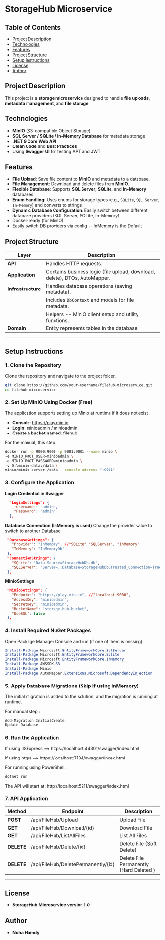 # StorageHub Microservice

## Table of Contents

- [Project Description](#Project-Description)
- [Technologies](#Technologies)
- [Features](#Features)
- [Project Structure](#Project-Structure)
- [Setup Instructions](#Setup-Instructions)
- [License](#License)
- [Author](#Author)
  
## Project Description

This project is a **storage microservice** designed to handle **file uploads**, **metadata management**, and **file storage**

## Technologies

- **MinIO** (S3-compatible Object Storage)
- **SQL Server / SQLite / In-Memory Database** for metadata storage
- **.NET 9 Core Web API**
- **Clean Code** and **Best Practices**
- Using **Swagger UI** for testing APT and JWT 

## Features

- **File Upload**: Save file content to **MinIO** and metadata to a database.
- **File Management**: Download and delete files from **MinIO**.
- **Flexible Database**: Supports **SQL Server**, **SQLite**, and **In-Memory** databases.
- **Enum Handling**: Uses enums for storage types (e.g., `SQLite`, `SQL Server`, `In-Memory`) and converts to strings.
- **Dynamic Database Configuration**: Easily switch between different database providers (SQL Server, SQLite, In-Memory).
- Docker-ready (for MinIO)
- Easily switch DB providers via config -- InMemory is the Default

## Project Structure

| Layer               | Description                                |
|---------------------|--------------------------------------------|
| **API**      | Handles HTTP requests.                    |
| **Application**         | Contains business logic (file upload, download, delete), DTOs, AutoMapper. |
| **Infrastructure**     | Handles database operations (saving metadata). |
|             | Includes `DbContext` and models for file metadata. |
|        | Helpers -- MinIO client setup and utility functions. |
| **Domain**          | Entity represents tables in the database. |

---



## Setup Instructions

### 1. Clone the Repository

Clone the repository and navigate to the project folder.

```bash
git clone https://github.com/your-username/filehub-microservice.git
cd filehub-microservice

```
### 2. Set Up MinIO Using Docker (Free)
The application supports setting up Minio at runtime if it does not exist

- **Console**: https://play.min.io
- **Login**: minioadmin / minioadmin
- **Create a bucket named**: filehub

For the manual, this step
```bash
docker run -p 9000:9000 -p 9001:9001 --name minio \
-e MINIO_ROOT_USER=minioadmin \
-e MINIO_ROOT_PASSWORD=minioadmin \
-v D:\minio-data:/data \
minio/minio server /data --console-address ":9001"

```

### 3. Configure the Application
**Login Credential in Swagger**
```json
  "LoginSettings": {
    "UserName": "admin",
    "Password": "admin"
  },
```
**Database Connection (InMemory is used)**
Change the provider value to switch to another Database
```json
 "DatabaseSettings": {
   "Provider": "InMemory", //"SQLite" "SQLServer", "InMemory"
   "InMemory": "InMemoryDb"
 },
 "ConnectionStrings": {
   "SQLite": "Data Source=StorageHubDb.db",
   "SQLServer": "Server=.;Database=StorageHubDb;Trusted_Connection=True;TrustServerCertificate=True;"
 },

```
**MinioSettings**
```json
 "MinioSettings": {
   "Endpoint": "https://play.min.io", //"localhost:9000",
   "AccessKey": "minioadmin",
   "SecretKey": "minioadmin",
   "BucketName": "storage-hub-bucket",
   "UseSSL": false
 },
```

### 4. Install Required NuGet Packages
Open Package Manager Console and run (if one of them is missing):
```powershell
Install-Package Microsoft.EntityFrameworkCore.SqlServer
Install-Package Microsoft.EntityFrameworkCore.Sqlite
Install-Package Microsoft.EntityFrameworkCore.InMemory
Install-Package AWSSDK.S3
Install-Package Minio
Install-Package AutoMapper.Extensions.Microsoft.DependencyInjection
```

### 5. Apply Database Migrations (Skip if using InMemory)
The initial migration is added to the solution, and the migration is running at runtime.

For manual step :
```powershell
Add-Migration InitialCreate
Update-Database
```
### 6. Run the Application
If using IISExpress ==>  https://localhost:44301/swagger/index.html

If using https ==> https://localhost:7134/swagger/index.html

For running using PowerShell:
```bash
dotnet run
```
The API will start at: http://localhost:5211/swagger/index.html

### 7. API Application

| Method              | Endpoint                           | Description    |
|---------------------|-----------------------------------|----------------|
| **POST**            | /api/FileHub/Upload               | Upload File    |
| **GET**             | /api/FileHub/Download/{id}       | Download File |
| **GET**             | /api/FileHub/ListAllFiles        | List All Files |
| **DELETE**          | /api/FileHub/Delete/{id}         | Delete File (Soft Delete) |
| **DELETE**          | /api/FileHub/DeletePermanently/{id} | Delete File Permanently (Hard Deleted )  |

---

## License

- **StorageHub Microservice version 1.0**

## Author

- **Noha Hamdy**



